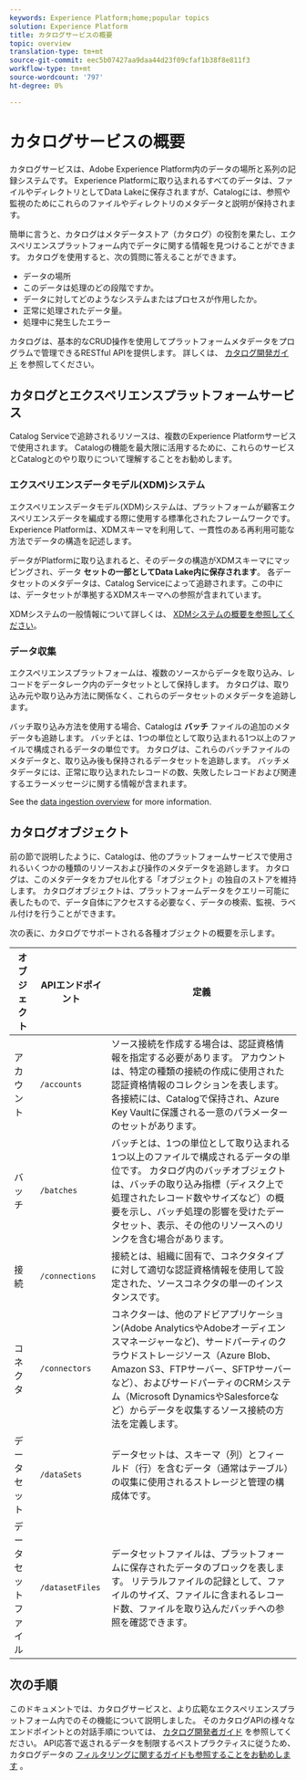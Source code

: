 ```yaml
---
keywords: Experience Platform;home;popular topics
solution: Experience Platform
title: カタログサービスの概要
topic: overview
translation-type: tm+mt
source-git-commit: eec5b07427aa9daa44d23f09cfaf1b38f8e811f3
workflow-type: tm+mt
source-wordcount: '797'
ht-degree: 0%

---
```



# カタログサービスの概要

カタログサービスは、Adobe Experience Platform内のデータの場所と系列の記録システムです。 Experience Platformに取り込まれるすべてのデータは、ファイルやディレクトリとしてData Lakeに保存されますが、Catalogには、参照や監視のためにこれらのファイルやディレクトリのメタデータと説明が保持されます。

簡単に言うと、カタログはメタデータストア（カタログ）の役割を果たし、エクスペリエンスプラットフォーム内でデータに関する情報を見つけることができます。 カタログを使用すると、次の質問に答えることができます。

* データの場所
* このデータは処理のどの段階ですか。
* データに対してどのようなシステムまたはプロセスが作用したか。
* 正常に処理されたデータ量。
* 処理中に発生したエラー

カタログは、基本的なCRUD操作を使用してプラットフォームメタデータをプログラムで管理できるRESTful APIを提供します。 詳しくは、 [カタログ開発ガイド](api/getting-started.md) を参照してください。

## カタログとエクスペリエンスプラットフォームサービス

Catalog Serviceで追跡されるリソースは、複数のExperience Platformサービスで使用されます。 Catalogの機能を最大限に活用するために、これらのサービスとCatalogとのやり取りについて理解することをお勧めします。

### エクスペリエンスデータモデル(XDM)システム

エクスペリエンスデータモデル(XDM)システムは、プラットフォームが顧客エクスペリエンスデータを編成する際に使用する標準化されたフレームワークです。 Experience Platformは、XDMスキーマを利用して、一貫性のある再利用可能な方法でデータの構造を記述します。

データがPlatformに取り込まれると、そのデータの構造がXDMスキーマにマッピングされ、データ **セットの一部としてData Lake内に保存されます**。 各データセットのメタデータは、Catalog Serviceによって追跡されます。この中には、データセットが準拠するXDMスキーマへの参照が含まれています。

XDMシステムの一般情報について詳しくは、 [XDMシステムの概要を参照してください](../xdm/home.md)。

### データ収集

エクスペリエンスプラットフォームは、複数のソースからデータを取り込み、レコードをデータレーク内のデータセットとして保持します。 カタログは、取り込み元や取り込み方法に関係なく、これらのデータセットのメタデータを追跡します。

バッチ取り込み方法を使用する場合、Catalogは **バッチ** ファイルの追加のメタデータも追跡します。 バッチとは、1つの単位として取り込まれる1つ以上のファイルで構成されるデータの単位です。 カタログは、これらのバッチファイルのメタデータと、取り込み後も保持されるデータセットを追跡します。 バッチメタデータには、正常に取り込まれたレコードの数、失敗したレコードおよび関連するエラーメッセージに関する情報が含まれます。

See the [data ingestion overview](../ingestion/home.md) for more information.

## カタログオブジェクト

前の節で説明したように、Catalogは、他のプラットフォームサービスで使用されるいくつかの種類のリソースおよび操作のメタデータを追跡します。 カタログは、このメタデータをカプセル化する「オブジェクト」の独自のストアを維持します。 カタログオブジェクトは、プラットフォームデータをクエリー可能に表したもので、データ自体にアクセスする必要なく、データの検索、監視、ラベル付けを行うことができます。

次の表に、カタログでサポートされる各種オブジェクトの概要を示します。

| オブジェクト | APIエンドポイント | 定義 |
|---|---|---|
| アカウント | `/accounts` | ソース接続を作成する場合は、認証資格情報を指定する必要があります。 アカウントは、特定の種類の接続の作成に使用された認証資格情報のコレクションを表します。 各接続には、Catalogで保持され、Azure Key Vaultに保護される一意のパラメーターのセットがあります。 |
| バッチ | `/batches` | バッチとは、1つの単位として取り込まれる1つ以上のファイルで構成されるデータの単位です。 カタログ内のバッチオブジェクトは、バッチの取り込み指標（ディスク上で処理されたレコード数やサイズなど）の概要を示し、バッチ処理の影響を受けたデータセット、表示、その他のリソースへのリンクを含む場合があります。 |
| 接続 | `/connections` | 接続とは、組織に固有で、コネクタタイプに対して適切な認証資格情報を使用して設定された、ソースコネクタの単一のインスタンスです。 |
| コネクタ | `/connectors` | コネクターは、他のアドビアプリケーション(Adobe AnalyticsやAdobeオーディエンスマネージャーなど)、サードパーティのクラウドストレージソース（Azure Blob、Amazon S3、FTPサーバー、SFTPサーバーなど）、およびサードパーティのCRMシステム（Microsoft DynamicsやSalesforceなど）からデータを収集するソース接続の方法を定義します。 |
| データセット | `/dataSets` | データセットは、スキーマ（列）とフィールド（行）を含むデータ（通常はテーブル）の収集に使用されるストレージと管理の構成体です。 |
| データセットファイル | `/datasetFiles` | データセットファイルは、プラットフォームに保存されたデータのブロックを表します。 リテラルファイルの記録として、ファイルのサイズ、ファイルに含まれるレコード数、ファイルを取り込んだバッチへの参照を確認できます。 |

## 次の手順

このドキュメントでは、カタログサービスと、より広範なエクスペリエンスプラットフォーム内でのその機能について説明しました。 そのカタログAPIの様々なエンドポイントとの対話手順については、 [カタログ開発者ガイド](api/getting-started.md) を参照してください。 API応答で返されるデータを制限するベストプラクティスに従うため、カタログデータの [フィルタリングに関するガイドも参照することをお勧めします](api/filter-data.md) 。